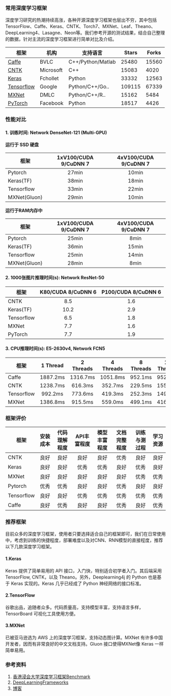 ### 常用深度学习框架

深度学习研究的热潮持续高涨，各种开源深度学习框架也层出不穷，其中包括TensorFlow、Caffe、Keras、CNTK、Torch7、MXNet、Leaf、Theano、DeepLearning4、Lasagne、Neon等。我们参考开源的测试结果，结合自己整理的数据，针对主流的深度学习框架进行简单对比及介绍。

| 框架 | 机构 | 支持语言 | Stars | Forks | 
| --------------------------------------------------------- | ----------- | ------------------- | ---------- | ----- |
| [Caffe](https://github.com/BVLC/caffe)                    | BVLC        | C++/Python/Matlab   |    25480   | 15560 |
| [CNTK](https://github.com/Microsoft/CNTK)                 | Microsoft   | C++                 |    15083   | 4020  |
| [Keras](notebooks/Keras_TF_CNN.ipynb)                     | Fchollet    | Python              |    33332   | 12563 |
| [Tensorflow](https://github.com/tensorflow/tensorflow)    | Google      | Python/C++/Go..     |    109115  | 67339 |
| [MXNet](https://github.com/apache/incubator-mxnet)        | DMLC        | Python/C++/R..      |    15162   | 5484  |
| [PyTorch](https://github.com/pytorch/pytorch)             | Facebook    | Python              |    18517   | 4426  |



###  性能对比


#### 1. 训练时间: Network DenseNet-121 (Multi-GPU)

**运行于 SSD 硬盘**

| 框架    | 1xV100/CUDA 9/CuDNN 7 | 4xV100/CUDA 9/CuDNN 7 |
| --------------- | :------------------:  | :------------------:  |
| Pytorch         | 27min                 | 10min                 |
| Keras(TF)       | 38min                 | 18min                 |
| Tensorflow      | 33min                 | 22min                 |
| MXNet(Gluon)    | 29min                 | 10min                 |

**运行于RAM内存中**

| 框架    | 1xV100/CUDA 9/CuDNN 7 | 4xV100/CUDA 9/CuDNN 7 |
| -------------- | :------------------:  | :------------------:  |
| Pytorch        | 25min                 | 8min                  |
| Keras(TF)      | 36min                 | 15min                 |
| Tensorflow     | 25min                 | 14min                 |
| MXNet(Gluon)   | 28min                 | 8min                  |



#### 2. 1000张图片推理时间(s): Network ResNet-50 

| 框架      | K80/CUDA 8/CuDNN 6 | P100/CUDA 8/CuDNN 6 |
| ---------------- | :----------------: | :-----------------: |
| CNTK             | 8.5                | 1.6                 |
| Keras(TF)        | 10.2               | 2.9                 |
| Tensorflow       | 6.5                | 1.8                 |
| MXNet            | 7.7                | 1.6                 |
| PyTorch          | 7.7                | 1.9                 |


#### 3. CPU推理时间(s): E5-2630v4, Network FCN5

|    框架     |   1 Thread | 2 Threads | 4 Threads | 8 Threads | 16 Threads | 32 Threads |
| ----------- | :--------: | :-------: |  :-----: | :-----: | :-----: | :------: |
| Caffe       | 1887.2ms   | 1316.7ms  | 1051.8ms | 952.1ms | 952.3ms | 834.7ms  |
| CNTK        | 1238.7ms   | 616.3ms   | 352.7ms  | 229.5ms | 155.9ms | 192.4ms  |
| Tensorflow  | 992.2ms    | 773.6ms   | 419.3ms  | 252.3ms | 149.7ms | 124.7ms  |
| MXNet       | 1386.8ms   | 915.5ms   | 559.0ms  | 499.1ms | 416.3ms | 413.9ms  |


### 框架评价

| 框架  |安装成本| 代码理解程度 | API丰富程度 | 模型丰富程度 | 文档完整程度 |训练与测过程 | 学习资源
| ------------------ | :----: | :----: | :----: | :----: | :----: | :----: | :----: |
| CNTK               | 良好   | 良好    | 良好   | 良好    | 优秀   | 良好   | 良好  |
| Keras              | 良好   | 良好    | 优秀   | 优秀    | 良好   | 优秀   | 良好  |
| MXNet              | 良好   | 良好    | 良好   | 良好    | 良好   | 优秀   | 优秀  |
| Pytorch            | 优秀   | 优秀    | 良好   | 良好    | 优秀   | 良好   | 良好  |
| Tensorflow         | 良好   | 良好    | 优秀   | 优秀    | 优秀   | 优秀   | 优秀  |
| Caffe              | 良好   | 优秀    | 良好   | 良好    | 优秀   | 良好   | 优秀  |



### 推荐框架


目前众多的深度学习框架，使用者只要选择适合自己的框架即可，我们在日常使用中，考虑到训练的快捷程度，部署难度以及对CNN、RNN模型的直接程度，推荐以下几款深度学习框架。


#### 1.Keras

Keras 提供了简单易用的 API 接口，入门快，特别适合初学者入门。其后端采用 TensorFlow, CNTK，以及 Theano。另外，Deeplearning4j 的 Python 也是基于 Keras 实现的。Keras 几乎已经成了 Python 神经网络的接口标准。

#### 2.TensorFlow

谷歌出品，追随者众多。代码质量高，支持模型丰富，支持语言多样， TensorBoard 可视化工具使用方便。

#### 3.MXNet

已被亚马逊选为 AWS 上的深度学习框架，支持动态图计算。MXNet 有许多中国开发者，因而有非常良好的中文文档支持。Gluon 接口使得MXNet像 Keras 一样简单易用。


### 参考资料
1. [香港浸会大学深度学习框架Benchmark](http://dlbench.comp.hkbu.edu.hk/?v=v8)
2. [DeepLearningFrameworks](https://github.com/ilkarman/DeepLearningFrameworks)
3. [博客](http://app.myzaker.com/news/article.php?pk=5a13b55c1bc8e05d71000016)
